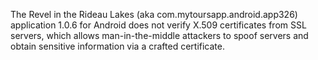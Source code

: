 The Revel in the Rideau Lakes (aka com.mytoursapp.android.app326) application 1.0.6 for Android does not verify X.509 certificates from SSL servers, which allows man-in-the-middle attackers to spoof servers and obtain sensitive information via a crafted certificate.